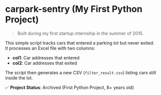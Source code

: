 # carpark-sentry (My First Python Project)  
> Built during my first startup internship in the summer of 2015.  

This simple script tracks cars that entered a parking lot but never exited.  
It processes an Excel file with two columns:  

- **col1**: Car addresses that entered  
- **col2**: Car addresses that exited  

The script then generates a new CSV (`filter_result.csv`) listing cars still inside the lot.  

✅ **Project Status**: Archived (First Python Project, 8+ years old)  
